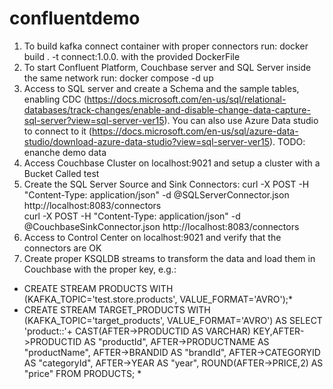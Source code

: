 # confluentdemo

1) To build kafka connect container with proper connectors run: docker build . -t connect:1.0.0. with the provided DockerFile
2) To start Confluent Platform, Couchbase server and SQL Server inside the same network run: docker compose -d up
3) Access to SQL server and create a Schema and the sample tables, enabling CDC (https://docs.microsoft.com/en-us/sql/relational-databases/track-changes/enable-and-disable-change-data-capture-sql-server?view=sql-server-ver15). You can also use Azure Data studio to connect to it (https://docs.microsoft.com/en-us/sql/azure-data-studio/download-azure-data-studio?view=sql-server-ver15).  TODO: enanche demo data
4) Access Couchbase Cluster on localhost:9021 and setup a cluster with a Bucket Called test
5) Create the SQL Server Source and Sink Connectors:
   curl -X POST -H "Content-Type: application/json" -d @SQLServerConnector.json http://localhost:8083/connectors  
   curl -X POST -H "Content-Type: application/json" -d @CouchbaseSinkConnector.json http://localhost:8083/connectors
6) Access to Control Center on localhost:9021 and verify that the connectors are OK
7) Create proper KSQLDB streams to transform the data and load them in Couchbase with the proper key, e.g.:
* CREATE STREAM PRODUCTS WITH (KAFKA_TOPIC='test.store.products', VALUE_FORMAT='AVRO');*
* CREATE STREAM TARGET_PRODUCTS WITH (KAFKA_TOPIC='target_products', VALUE_FORMAT='AVRO') AS SELECT 'product::'+ CAST(AFTER->PRODUCTID AS VARCHAR)  KEY,AFTER->PRODUCTID AS "productId", AFTER->PRODUCTNAME AS "productName", AFTER->BRANDID AS "brandId", AFTER->CATEGORYID AS "categoryId", AFTER->YEAR AS "year", ROUND(AFTER->PRICE,2) AS "price" FROM PRODUCTS;  *
 
